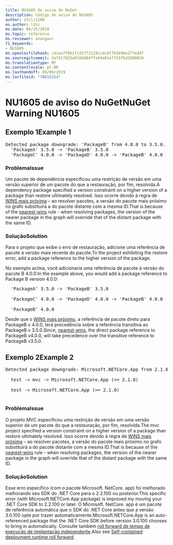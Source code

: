 ```yaml
---
title: NU1605 de aviso do NuGet
description: Código de aviso do NU1605
author: zhili1208
ms.author: lzhi
ms.date: 06/25/2018
ms.topic: reference
ms.reviewer: anangaur
f1_keywords:
- NU1605
ms.openlocfilehash: c4cea7f0b1fcd1ff3129ccdc8f79349be277eddf
ms.sourcegitcommit: 5a741f025e816b684ffe44a81ef7d3fbd2800039
ms.translationtype: MT
ms.contentlocale: pt-BR
ms.lasthandoff: 09/09/2019
ms.locfileid: "70815314"
---
```

# <a name="nuget-warning-nu1605"></a><span data-ttu-id="97f01-103">NU1605 de aviso do NuGet</span><span class="sxs-lookup"><span data-stu-id="97f01-103">NuGet Warning NU1605</span></span>

## <a name="example-1"></a><span data-ttu-id="97f01-104">Exemplo 1</span><span class="sxs-lookup"><span data-stu-id="97f01-104">Example 1</span></span>

<pre>Detected package downgrade: 'PackageB' from 4.0.0 to 3.5.0. Reference the package directly from the project to select a different version.<br/>  'PackageA' 3.5.0 -> 'PackageB' 3.5.0<br/>  'PackageC' 4.0.0 -> 'PackageD' 4.0.0 -> 'PackageB' 4.0.0</pre>

### <a name="issue"></a><span data-ttu-id="97f01-105">Problema</span><span class="sxs-lookup"><span data-stu-id="97f01-105">Issue</span></span>
<span data-ttu-id="97f01-106">Um pacote de dependência especificou uma restrição de versão em uma versão superior de um pacote do que a restauração, por fim, resolvida.</span><span class="sxs-lookup"><span data-stu-id="97f01-106">A dependency package specified a version constraint on a higher version of a package than restore ultimately resolved.</span></span> <span data-ttu-id="97f01-107">Isso ocorre devido à regra de [WINS mais próxima](../../concepts/dependency-resolution.md#nearest-wins) – ao resolver pacotes, a versão do pacote mais próximo no grafo substituirá a do pacote distante com a mesma ID.</span><span class="sxs-lookup"><span data-stu-id="97f01-107">That is because of the [nearest-wins](../../concepts/dependency-resolution.md#nearest-wins) rule - when resolving packages, the version of the nearer package in the graph will override that of the distant package with the same ID.</span></span>

### <a name="solution"></a><span data-ttu-id="97f01-108">Solução</span><span class="sxs-lookup"><span data-stu-id="97f01-108">Solution</span></span>
<span data-ttu-id="97f01-109">Para o projeto que exibe o erro de restauração, adicione uma referência de pacote à versão mais recente do pacote.</span><span class="sxs-lookup"><span data-stu-id="97f01-109">To the project exhibiting the restore error, add a package reference to the higher version of the package.</span></span>

<span data-ttu-id="97f01-110">No exemplo acima, você adicionaria uma referência de pacote à versão do pacote B 4.0.0:</span><span class="sxs-lookup"><span data-stu-id="97f01-110">In the example above, you would add a package reference to Package B version 4.0.0:</span></span>

<pre>
  'PackageA' 3.5.0 -> 'PackageB' 3.5.0<br/>
  'PackageC' 4.0.0 -> 'PackageD' 4.0.0 -> 'PackageB' 4.0.0<br/>
  'PackageB' 4.0.0
</pre>

<span data-ttu-id="97f01-111">Desde que o [WINS mais próximo](../../concepts/dependency-resolution.md#nearest-wins), a referência de pacote direto para PackageB v 4.0.0, terá precedência sobre a referência transitiva ao PackageB v 3.5.0.</span><span class="sxs-lookup"><span data-stu-id="97f01-111">Since, [nearest-wins](../../concepts/dependency-resolution.md#nearest-wins), the direct package reference to PackageB v4.0.0, will take precedence over the transitive reference to PackageB v3.5.0.</span></span>

## <a name="example-2"></a><span data-ttu-id="97f01-112">Exemplo 2</span><span class="sxs-lookup"><span data-stu-id="97f01-112">Example 2</span></span>

<pre>Detected package downgrade: Microsoft.NETCore.App from 2.1.8 to 2.1.0. Reference the package directly from the project to select a different version.<br/>
  test -> mvc -> Microsoft.NETCore.App (>= 2.1.8)<br/>
  test -> Microsoft.NETCore.App (>= 2.1.0)<br/>
</pre>

### <a name="issue"></a><span data-ttu-id="97f01-113">Problema</span><span class="sxs-lookup"><span data-stu-id="97f01-113">Issue</span></span>
<span data-ttu-id="97f01-114">O projeto MVC especificou uma restrição de versão em uma versão superior de um pacote do que a restauração, por fim, resolvida.</span><span class="sxs-lookup"><span data-stu-id="97f01-114">The mvc project specified a version constraint on a higher version of a package than restore ultimately resolved.</span></span> <span data-ttu-id="97f01-115">Isso ocorre devido à regra de [WINS mais próxima](../../concepts/dependency-resolution.md#nearest-wins) – ao resolver pacotes, a versão do pacote mais próximo no grafo substituirá a do pacote distante com a mesma ID.</span><span class="sxs-lookup"><span data-stu-id="97f01-115">That is because of the [nearest-wins](../../concepts/dependency-resolution.md#nearest-wins) rule - when resolving packages, the version of the nearer package in the graph will override that of the distant package with the same ID.</span></span>

### <a name="solution"></a><span data-ttu-id="97f01-116">Solução</span><span class="sxs-lookup"><span data-stu-id="97f01-116">Solution</span></span>
<span data-ttu-id="97f01-117">Esse erro específico (com o pacote Microsoft. NetCore. app) foi melhorado melhorando seu SDK do .NET Core para o 2.2.100 ou posterior.</span><span class="sxs-lookup"><span data-stu-id="97f01-117">This specific error (with Microsoft.NETCore.App package) is improved my moving your .NET Core SDK to 2.2.100 or later.</span></span> <span data-ttu-id="97f01-118">O Microsoft. NetCore. app é um pacote de referência automática que o SDK do .NET Core antes que a versão 3.0.100 opte por trazer automaticamente.</span><span class="sxs-lookup"><span data-stu-id="97f01-118">Microsoft.NETCore.App is an auto-referenced package that the .NET Core SDK before version 3.0.100 chooses to bring in automatically.</span></span> <span data-ttu-id="97f01-119">Consulte também [roll forward de tempo de execução de implantação independente](/dotnet/core/deploying/runtime-patch-selection).</span><span class="sxs-lookup"><span data-stu-id="97f01-119">Also see [Self-contained deployment runtime roll forward](/dotnet/core/deploying/runtime-patch-selection).</span></span>

